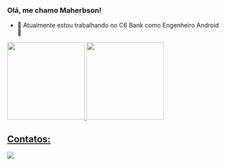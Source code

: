 ### Olá, me chamo Maherbson!

- 🔭 Atualmente estou trabalhando no C6 Bank como Engenheiro Android :iphone:

<div>
<a href="https://github.com/maherbson">
<img height="180em" src="https://github-readme-stats.vercel.app/api/top-langs/?username=maherbson&layout=compact&langs_count=7&theme=dracula"/>
<img height="180em" src="https://github-readme-stats.vercel.app/api?username=maherbson&show_icons=true&theme=dracula&include_all_commits=true&count_private=true"/>
</div>

## Contatos:
<div>
<a href="https://www.linkedin.com/in/maherbsondantas" target="_blank"><img src="https://img.shields.io/badge/-LinkedIn-%230077B5?style=for-the-badge&logo=linkedin&logoColor=white" target="_blank"></a>   
</div>
